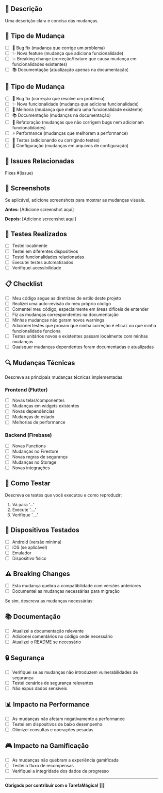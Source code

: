 ## 📝 Descrição
Uma descrição clara e concisa das mudanças.

## 🔄 Tipo de Mudança
- [ ] 🐛 Bug fix (mudança que corrige um problema)
- [ ] ✨ Nova feature (mudança que adiciona funcionalidade)
- [ ] 💥 Breaking change (correção/feature que causa mudança em funcionalidades existentes)
- [ ] 📚 Documentação (atualização apenas na documentação)

## 🎯 Tipo de Mudança
- [ ] 🐛 Bug fix (correção que resolve um problema)
- [ ] ✨ Nova funcionalidade (mudança que adiciona funcionalidade)
- [ ] 🔧 Melhoria (mudança que melhora uma funcionalidade existente)
- [ ] 📚 Documentação (mudanças na documentação)
- [ ] 🎨 Refatoração (mudanças que não corrigem bugs nem adicionam funcionalidades)
- [ ] ⚡ Performance (mudanças que melhoram a performance)
- [ ] 🧪 Testes (adicionando ou corrigindo testes)
- [ ] 🔧 Configuração (mudanças em arquivos de configuração)

## 🔗 Issues Relacionadas
Fixes #(issue)

## 📸 Screenshots
Se aplicável, adicione screenshots para mostrar as mudanças visuais.

**Antes:**
[Adicione screenshot aqui]

**Depois:**
[Adicione screenshot aqui]

## 🧪 Testes Realizados
- [ ] Testei localmente
- [ ] Testei em diferentes dispositivos
- [ ] Testei funcionalidades relacionadas
- [ ] Executei testes automatizados
- [ ] Verifiquei acessibilidade

## 📋 Checklist
- [ ] Meu código segue as diretrizes de estilo deste projeto
- [ ] Realizei uma auto-revisão do meu próprio código
- [ ] Comentei meu código, especialmente em áreas difíceis de entender
- [ ] Fiz as mudanças correspondentes na documentação
- [ ] Minhas mudanças não geram novos warnings
- [ ] Adicionei testes que provam que minha correção é eficaz ou que minha funcionalidade funciona
- [ ] Testes unitários novos e existentes passam localmente com minhas mudanças
- [ ] Quaisquer mudanças dependentes foram documentadas e atualizadas

## 🔍 Mudanças Técnicas
Descreva as principais mudanças técnicas implementadas:

### Frontend (Flutter)
- [ ] Novas telas/componentes
- [ ] Mudanças em widgets existentes
- [ ] Novas dependências
- [ ] Mudanças de estado
- [ ] Melhorias de performance

### Backend (Firebase)
- [ ] Novas Functions
- [ ] Mudanças no Firestore
- [ ] Novas regras de segurança
- [ ] Mudanças no Storage
- [ ] Novas integrações

## 🚀 Como Testar
Descreva os testes que você executou e como reproduzir:
1. Vá para '...'
2. Execute '....'
3. Verifique '....'

## 📱 Dispositivos Testados
- [ ] Android (versão mínima)
- [ ] iOS (se aplicável)
- [ ] Emulador
- [ ] Dispositivo físico

## ⚠️ Breaking Changes
- [ ] Esta mudança quebra a compatibilidade com versões anteriores
- [ ] Documentei as mudanças necessárias para migração

Se sim, descreva as mudanças necessárias:

## 📚 Documentação
- [ ] Atualizei a documentação relevante
- [ ] Adicionei comentários no código onde necessário
- [ ] Atualizei o README se necessário

## 🔒 Segurança
- [ ] Verifiquei se as mudanças não introduzem vulnerabilidades de segurança
- [ ] Testei cenários de segurança relevantes
- [ ] Não expus dados sensíveis

## 📊 Impacto na Performance
- [ ] As mudanças não afetam negativamente a performance
- [ ] Testei em dispositivos de baixo desempenho
- [ ] Otimizei consultas e operações pesadas

## 🎮 Impacto na Gamificação
- [ ] As mudanças não quebram a experiência gamificada
- [ ] Testei o fluxo de recompensas
- [ ] Verifiquei a integridade dos dados de progresso

---

**Obrigado por contribuir com o TarefaMágica! 🧒✨** 